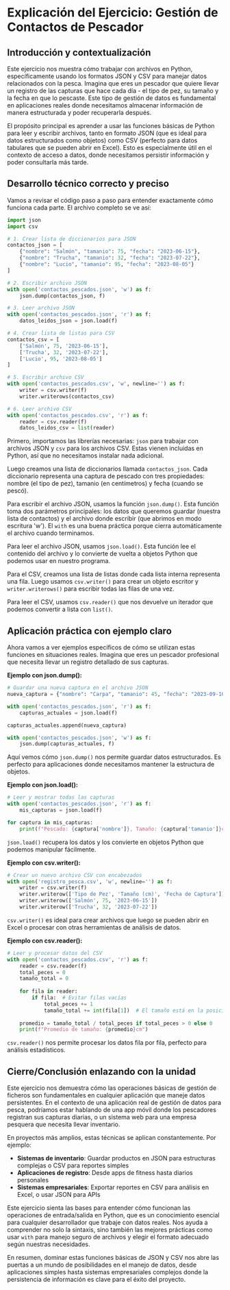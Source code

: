 # Explicación del Ejercicio: Gestión de Contactos de Pescador

## Introducción y contextualización

Este ejercicio nos muestra cómo trabajar con archivos en Python, específicamente usando los formatos JSON y CSV para manejar datos relacionados con la pesca. Imagina que eres un pescador que quiere llevar un registro de las capturas que hace cada día - el tipo de pez, su tamaño y la fecha en que lo pescaste. Este tipo de gestión de datos es fundamental en aplicaciones reales donde necesitamos almacenar información de manera estructurada y poder recuperarla después.

El propósito principal es aprender a usar las funciones básicas de Python para leer y escribir archivos, tanto en formato JSON (que es ideal para datos estructurados como objetos) como CSV (perfecto para datos tabulares que se pueden abrir en Excel). Esto es especialmente útil en el contexto de acceso a datos, donde necesitamos persistir información y poder consultarla más tarde.

## Desarrollo técnico correcto y preciso

Vamos a revisar el código paso a paso para entender exactamente cómo funciona cada parte. El archivo completo se ve así:

```python
import json
import csv

# 1. Crear lista de diccionarios para JSON
contactos_json = [
    {"nombre": "Salmón", "tamanio": 75, "fecha": "2023-06-15"},
    {"nombre": "Trucha", "tamanio": 32, "fecha": "2023-07-22"},
    {"nombre": "Lucio", "tamanio": 95, "fecha": "2023-08-05"}
]

# 2. Escribir archivo JSON
with open('contactos_pescados.json', 'w') as f:
    json.dump(contactos_json, f)

# 3. Leer archivo JSON
with open('contactos_pescados.json', 'r') as f:
    datos_leidos_json = json.load(f)

# 4. Crear lista de listas para CSV
contactos_csv = [
    ['Salmón', 75, '2023-06-15'],
    ['Trucha', 32, '2023-07-22'],
    ['Lucio', 95, '2023-08-05']
]

# 5. Escribir archivo CSV
with open('contactos_pescados.csv', 'w', newline='') as f:
    writer = csv.writer(f)
    writer.writerows(contactos_csv)

# 6. Leer archivo CSV
with open('contactos_pescados.csv', 'r') as f:
    reader = csv.reader(f)
    datos_leidos_csv = list(reader)
```

Primero, importamos las librerías necesarias: `json` para trabajar con archivos JSON y `csv` para los archivos CSV. Estas vienen incluidas en Python, así que no necesitamos instalar nada adicional.

Luego creamos una lista de diccionarios llamada `contactos_json`. Cada diccionario representa una captura de pescado con tres propiedades: nombre (el tipo de pez), tamanio (en centímetros) y fecha (cuando se pescó).

Para escribir el archivo JSON, usamos la función `json.dump()`. Esta función toma dos parámetros principales: los datos que queremos guardar (nuestra lista de contactos) y el archivo donde escribir (que abrimos en modo escritura 'w'). El `with` es una buena práctica porque cierra automáticamente el archivo cuando terminamos.

Para leer el archivo JSON, usamos `json.load()`. Esta función lee el contenido del archivo y lo convierte de vuelta a objetos Python que podemos usar en nuestro programa.

Para el CSV, creamos una lista de listas donde cada lista interna representa una fila. Luego usamos `csv.writer()` para crear un objeto escritor y `writer.writerows()` para escribir todas las filas de una vez.

Para leer el CSV, usamos `csv.reader()` que nos devuelve un iterador que podemos convertir a lista con `list()`.

## Aplicación práctica con ejemplo claro

Ahora vamos a ver ejemplos específicos de cómo se utilizan estas funciones en situaciones reales. Imagina que eres un pescador profesional que necesita llevar un registro detallado de sus capturas.

**Ejemplo con json.dump():**
```python
# Guardar una nueva captura en el archivo JSON
nueva_captura = {"nombre": "Carpa", "tamanio": 45, "fecha": "2023-09-10"}

with open('contactos_pescados.json', 'r') as f:
    capturas_actuales = json.load(f)

capturas_actuales.append(nueva_captura)

with open('contactos_pescados.json', 'w') as f:
    json.dump(capturas_actuales, f)
```

Aquí vemos cómo `json.dump()` nos permite guardar datos estructurados. Es perfecto para aplicaciones donde necesitamos mantener la estructura de objetos.

**Ejemplo con json.load():**
```python
# Leer y mostrar todas las capturas
with open('contactos_pescados.json', 'r') as f:
    mis_capturas = json.load(f)

for captura in mis_capturas:
    print(f"Pescado: {captura['nombre']}, Tamaño: {captura['tamanio']}cm, Fecha: {captura['fecha']}")
```

`json.load()` recupera los datos y los convierte en objetos Python que podemos manipular fácilmente.

**Ejemplo con csv.writer():**
```python
# Crear un nuevo archivo CSV con encabezados
with open('registro_pesca.csv', 'w', newline='') as f:
    writer = csv.writer(f)
    writer.writerow(['Tipo de Pez', 'Tamaño (cm)', 'Fecha de Captura'])  # Encabezados
    writer.writerow(['Salmón', 75, '2023-06-15'])
    writer.writerow(['Trucha', 32, '2023-07-22'])
```

`csv.writer()` es ideal para crear archivos que luego se pueden abrir en Excel o procesar con otras herramientas de análisis de datos.

**Ejemplo con csv.reader():**
```python
# Leer y procesar datos del CSV
with open('contactos_pescados.csv', 'r') as f:
    reader = csv.reader(f)
    total_peces = 0
    tamaño_total = 0
    
    for fila in reader:
        if fila:  # Evitar filas vacías
            total_peces += 1
            tamaño_total += int(fila[1])  # El tamaño está en la posición 1
    
    promedio = tamaño_total / total_peces if total_peces > 0 else 0
    print(f"Promedio de tamaño: {promedio}cm")
```

`csv.reader()` nos permite procesar los datos fila por fila, perfecto para análisis estadísticos.

## Cierre/Conclusión enlazando con la unidad

Este ejercicio nos demuestra cómo las operaciones básicas de gestión de ficheros son fundamentales en cualquier aplicación que maneje datos persistentes. En el contexto de una aplicación real de gestión de datos para pesca, podríamos estar hablando de una app móvil donde los pescadores registran sus capturas diarias, o un sistema web para una empresa pesquera que necesita llevar inventario.

En proyectos más amplios, estas técnicas se aplican constantemente. Por ejemplo:
- **Sistemas de inventario**: Guardar productos en JSON para estructuras complejas o CSV para reportes simples
- **Aplicaciones de registro**: Desde apps de fitness hasta diarios personales
- **Sistemas empresariales**: Exportar reportes en CSV para análisis en Excel, o usar JSON para APIs

Este ejercicio sienta las bases para entender cómo funcionan las operaciones de entrada/salida en Python, que es un conocimiento esencial para cualquier desarrollador que trabaje con datos reales. Nos ayuda a comprender no solo la sintaxis, sino también las mejores prácticas como usar `with` para manejo seguro de archivos y elegir el formato adecuado según nuestras necesidades.

En resumen, dominar estas funciones básicas de JSON y CSV nos abre las puertas a un mundo de posibilidades en el manejo de datos, desde aplicaciones simples hasta sistemas empresariales complejos donde la persistencia de información es clave para el éxito del proyecto.
